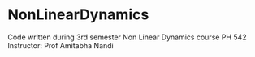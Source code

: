 # NonLinearDynamics
Code written during 3rd semester Non Linear Dynamics course PH 542  
Instructor: Prof Amitabha Nandi
